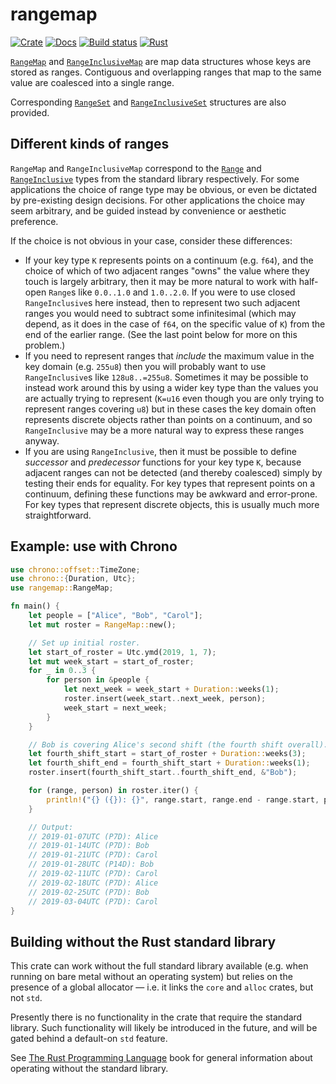 # rangemap

[![Crate](https://img.shields.io/crates/v/rangemap.svg)](https://crates.io/crates/rangemap)
[![Docs](https://docs.rs/rangemap/badge.svg)](https://docs.rs/rangemap)
[![Build status](https://github.com/jeffparsons/rangemap/workflows/CI/badge.svg)](https://github.com/jeffparsons/rangemap/actions)
[![Rust](https://img.shields.io/badge/rust-1.46%2B-blue.svg?maxAge=3600)](https://github.com/jeffparsons/rangemap) <!-- Don't forget to update the GitHub actions config when bumping minimum Rust version. -->

[`RangeMap`] and [`RangeInclusiveMap`] are map data structures whose keys
are stored as ranges. Contiguous and overlapping ranges that map to the same
value are coalesced into a single range.

Corresponding [`RangeSet`] and [`RangeInclusiveSet`] structures are also provided.


## Different kinds of ranges

`RangeMap` and `RangeInclusiveMap` correspond to the [`Range`]
and [`RangeInclusive`] types from the standard library respectively.
For some applications the choice of range type may be obvious,
or even be dictated by pre-existing design decisions. For other applications
the choice may seem arbitrary, and be guided instead by convenience or
aesthetic preference.

If the choice is not obvious in your case, consider these differences:

- If your key type `K` represents points on a continuum (e.g. `f64`),
  and the choice of which of two adjacent ranges "owns" the value
  where they touch is largely arbitrary, then it may be more natural
  to work with half-open `Range`s like `0.0..1.0` and `1.0..2.0`. If you
  were to use closed `RangeInclusive`s here instead, then to represent two such adjacent
  ranges you would need to subtract some infinitesimal (which may depend,
  as it does in the case of `f64`, on the specific value of `K`)
  from the end of the earlier range. (See the last point below for more
  on this problem.)
- If you need to represent ranges that _include_ the maximum
  value in the key domain (e.g. `255u8`) then you will
  probably want to use `RangeInclusive`s like `128u8..=255u8`. Sometimes
  it may be possible to instead work around this by using a wider key
  type than the values you are actually trying to represent (`K=u16`
  even though you are only trying to represent ranges covering `u8`)
  but in these cases the key domain often represents discrete objects
  rather than points on a continuum, and so `RangeInclusive` may
  be a more natural way to express these ranges anyway.
- If you are using `RangeInclusive`, then it must be possible to define
  _successor_ and _predecessor_ functions for your key type `K`,
  because adjacent ranges can not be detected (and thereby coalesced)
  simply by testing their ends for equality. For key types that represent
  points on a continuum, defining these functions may be awkward and error-prone.
  For key types that represent discrete objects, this is usually much
  more straightforward.


## Example: use with Chrono

```rust
use chrono::offset::TimeZone;
use chrono::{Duration, Utc};
use rangemap::RangeMap;

fn main() {
    let people = ["Alice", "Bob", "Carol"];
    let mut roster = RangeMap::new();

    // Set up initial roster.
    let start_of_roster = Utc.ymd(2019, 1, 7);
    let mut week_start = start_of_roster;
    for _ in 0..3 {
        for person in &people {
            let next_week = week_start + Duration::weeks(1);
            roster.insert(week_start..next_week, person);
            week_start = next_week;
        }
    }

    // Bob is covering Alice's second shift (the fourth shift overall).
    let fourth_shift_start = start_of_roster + Duration::weeks(3);
    let fourth_shift_end = fourth_shift_start + Duration::weeks(1);
    roster.insert(fourth_shift_start..fourth_shift_end, &"Bob");

    for (range, person) in roster.iter() {
        println!("{} ({}): {}", range.start, range.end - range.start, person);
    }

    // Output:
    // 2019-01-07UTC (P7D): Alice
    // 2019-01-14UTC (P7D): Bob
    // 2019-01-21UTC (P7D): Carol
    // 2019-01-28UTC (P14D): Bob
    // 2019-02-11UTC (P7D): Carol
    // 2019-02-18UTC (P7D): Alice
    // 2019-02-25UTC (P7D): Bob
    // 2019-03-04UTC (P7D): Carol
}
```


## Building without the Rust standard library

This crate can work without the full standard library available
(e.g. when running on bare metal without an operating system)
but relies on the presence of a global allocator &mdash;
i.e. it links the `core` and `alloc` crates, but not `std`.

Presently there is no functionality in the crate that require
the standard library. Such functionality will likely be
introduced in the future, and will be gated behind a default-on
`std` feature.

See [The Rust Programming Language](https://doc.rust-lang.org/1.7.0/book/no-stdlib.html)
book for general information about operating without the standard library.



[`RangeMap`]: https://docs.rs/rangemap/latest/rangemap/struct.RangeMap.html
[`RangeInclusiveMap`]: https://docs.rs/rangemap/latest/rangemap/struct.RangeInclusiveMap.html
[`RangeSet`]: https://docs.rs/rangemap/latest/rangemap/struct.RangeSet.html
[`RangeInclusiveSet`]: https://docs.rs/rangemap/latest/rangemap/struct.RangeInclusiveSet.html
[`Range`]: https://doc.rust-lang.org/stable/std/ops/struct.Range.html
[`RangeInclusive`]: https://doc.rust-lang.org/stable/std/ops/struct.RangeInclusive.html
